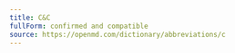 ```yaml
---
title: C&C
fullForm: confirmed and compatible
source: https://openmd.com/dictionary/abbreviations/c
---
```

